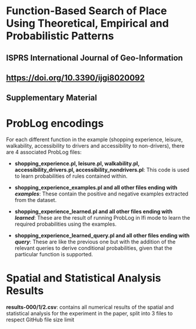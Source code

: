 # Function-Based Search of Place Using Theoretical, Empirical and Probabilistic Patterns

## ISPRS International Journal of Geo-Information
## https://doi.org/10.3390/ijgi8020092
## Supplementary Material

# ProbLog encodings

For each different function in the example (shopping experience, leisure, walkability, accessibility to drivers and accessibility to non-drivers), there are 4 associated ProbLog files:

* **shopping_experience.pl, leisure.pl, walkability.pl, accessibility_drivers.pl, accessibility_nondrivers.pl**: This code is used to learn probabilities of rules contained within.

* **shopping_experience_examples.pl and all other files ending with _examples_**: These contain the positive and negative examples extracted from the dataset.

* **shopping_experience_learned.pl and all other files ending with _learned_**: These are the result of running ProbLog in lfi mode to learn the required probabilities using the examples.

* **shopping_experience_learned_query.pl and all other files ending with _query_**: These are like the previous one but with the addition of the relevant queries to derive conditional probabilities, given that the particular function is supported.

# Spatial and Statistical Analysis Results

**results-000/1/2.csv**: contains all numerical results of the spatial and statistical analysis for the experiment in the paper, split into 3 files to respect GitHub file size limit
